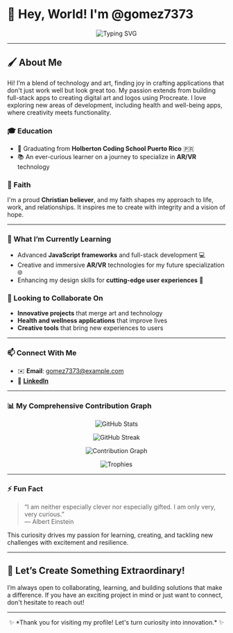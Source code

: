 # 👋 Hey, World! I'm @gomez7373

<p align="center">
  <img src="https://readme-typing-svg.herokuapp.com?font=Fira+Code&size=28&duration=3000&pause=500&color=34D5C9&background=FFFFFF00&center=true&vCenter=true&width=600&lines=**Passionate+Software+Engineer**;**Artistic+Creator**;**Lifelong+Learner+%26+Innovator**" alt="Typing SVG" />
</p>

---

## 🖌️ About Me
Hi! I’m a blend of technology and art, finding joy in crafting applications that don't just work well but look great too. My passion extends from building full-stack apps to creating digital art and logos using Procreate. I love exploring new areas of development, including health and well-being apps, where creativity meets functionality.

### 🎓 Education
- 🌟 Graduating from **Holberton Coding School Puerto Rico** 🇵🇷
- 📚 An ever-curious learner on a journey to specialize in **AR/VR** technology

### 🙏 Faith
I'm a proud **Christian believer**, and my faith shapes my approach to life, work, and relationships. It inspires me to create with integrity and a vision of hope.

---

### 🌱 What I’m Currently Learning
- Advanced **JavaScript frameworks** and full-stack development 💻
- Creative and immersive **AR/VR** technologies for my future specialization 🌐
- Enhancing my design skills for **cutting-edge user experiences** 🎨

### 🤝 Looking to Collaborate On
- **Innovative projects** that merge art and technology
- **Health and wellness applications** that improve lives
- **Creative tools** that bring new experiences to users

---

### 📫 Connect With Me
- ✉️ **Email**: gomez7373@example.com
- 🔗 **[LinkedIn](https://www.linkedin.com/in/gomez7373)**

---

### 📊 My Comprehensive Contribution Graph
<p align="center">
  <img src="https://github-readme-stats.vercel.app/api?username=gomez7373&count_private=true&show_icons=true&theme=radical&include_all_commits=true" alt="GitHub Stats" />
</p>

<p align="center">
  <img src="https://github-readme-streak-stats.herokuapp.com/?user=gomez7373&theme=radical&include_all_commits=true" alt="GitHub Streak" />
</p>

<p align="center">
  <img src="https://activity-graph.herokuapp.com/graph?username=gomez7373&theme=redical" alt="Contribution Graph" />
</p>

<p align="center">
  <img src="https://github-profile-trophy.vercel.app/?username=gomez7373&theme=onestar&margin-w=15&margin-h=15&no-frame=true&count_private=true" alt="Trophies" />
</p>

---

### ⚡ Fun Fact
> “I am neither especially clever nor especially gifted. I am only very, very curious.”  
> — Albert Einstein

This curiosity drives my passion for learning, creating, and tackling new challenges with excitement and resilience.

---

## 🚀 Let’s Create Something Extraordinary!
I’m always open to collaborating, learning, and building solutions that make a difference. If you have an exciting project in mind or just want to connect, don't hesitate to reach out!

---

<p align="center">
  ✨ *Thank you for visiting my profile! Let's turn curiosity into innovation.* ✨
</p>
